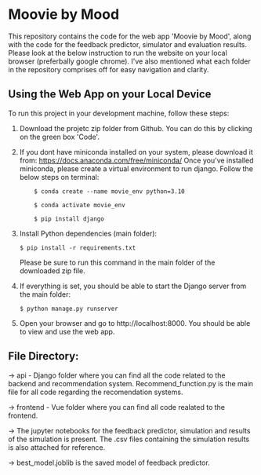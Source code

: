 # Moovie by Mood

This repository contains the code for the web app 'Moovie by Mood', along with the code for the feedback predictor, simulator and evaluation results. Please look at the below instruction to run the website on your local browser (preferbally google chrome). I've also mentioned what each folder in the repository comprises off for easy navigation and clarity.

## Using the Web App on your Local Device

To run this project in your development machine, follow these steps:
1. Download the projetc zip folder from Github. You can do this by clicking on the green box 'Code'.

1. If you dont have miniconda installed on your system, please download it from: https://docs.anaconda.com/free/miniconda/
   Once you've installed miniconda, please create a virtual environment to run django. Follow the below steps on terminal:
    ```console
        $ conda create --name movie_env python=3.10
    ```
    ```console
        $ conda activate movie_env
    ```
    ```console
        $ pip install django
    ```

4. Install Python dependencies (main folder):

    ```console
    $ pip install -r requirements.txt
    ```
    Please be sure to run this command in the main folder of the downloaded zip file.


7. If everything is set, you should be able to start the Django server from the main folder:

    ```console
    $ python manage.py runserver
    ```

9. Open your browser and go to http://localhost:8000. You should be able to view and use the web app.

## File Directory:

-> api - Django folder where you can find all the code related to the backend and recommendation system. Recommend_function.py is the main file for all code regarding the recomendation systems.

-> frontend - Vue folder where you can find all code realated to the frontend.

-> The jupyter notebooks for the feedback predictor, simulation and results of the simulation is present. The .csv files containing the simulation results is also attached for reference.

-> best_model.joblib is the saved model of feedback predictor.
